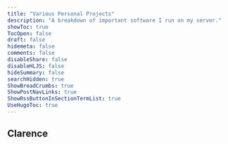 ```yaml
---
title: "Various Personal Projects"
description: "A breakdown of important software I run on my server."
showToc: true
TocOpen: false
draft: false
hidemeta: false
comments: false
disableShare: false
disableHLJS: false
hideSummary: false
searchHidden: true
ShowBreadCrumbs: true
ShowPostNavLinks: true
ShowRssButtonInSectionTermList: true
UseHugoToc: true
---
```


## Clarence
